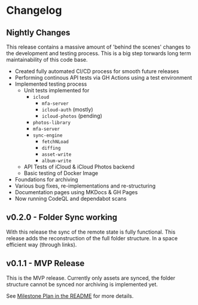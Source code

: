 # Changelog

## Nightly Changes
This release contains a massive amount of 'behind the scenes' changes to the development and testing process. This is a big step torwards long term maintainability of this code base.

  * Created fully automated CI/CD process for smooth future releases
  * Performing continous API tests via GH Actions using a test environment
  * Implemented testing process
    * Unit tests implemented for
      * `icloud`
        * `mfa-server`
        * `icloud-auth` (mostly)
        * `icloud-photos` (pending)
      * `photos-library`
      * `mfa-server`
      * `sync-engine`
        * `fetchNLoad`
        * `diffing`
        * `asset-write`
        * `album-write`
    * API Tests of iCloud & iCloud Photos backend
    * Basic testing of Docker Image
  * Foundations for archiving
  * Various bug fixes, re-implementations and re-structuring
  * Documentation pages using MKDocs & GH Pages
  * Now running CodeQL and dependabot scans

## v0.2.0 - Folder Sync working
With this release the sync of the remote state is fully functional. This release adds the reconstruction of the full folder structure. In a space efficient way (through links).

## v0.1.1 - MVP Release
This is the MVP release. Currently only assets are synced, the folder structure cannot be synced nor archiving is implemented yet.

See [Milestone Plan in the README](https://github.com/steilerDev/icloud-photos-sync/blob/9492d82079f41e3fd98c66d664a680a6c34afd97/README.md#milestone-plan) for more details.
